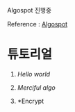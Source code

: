 Algospot 진행중

Reference : [Algospot](http://algospot.com)

# 튜토리얼

1. *Hello world*

2. *Merciful algo*

3. *Encrypt
